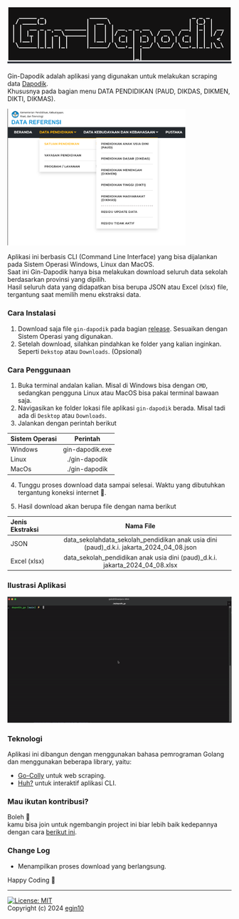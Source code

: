 <div align="center" style="margin-bottom:20px; border-bottom: 4px solid #31353d;"> <img src="./doc_images/gin-dapodik.png" width="500"/> </div>

Gin-Dapodik adalah aplikasi yang digunakan untuk melakukan scraping data [Dapodik](https://referensi.data.kemdikbud.go.id/).\
Khususnya pada bagian menu DATA PENDIDIKAN (PAUD, DIKDAS, DIKMEN, DIKTI, DIKMAS).

[<img src="./doc_images/web-1.png" width="400"/>](web1)

Aplikasi ini berbasis CLI (Command Line Interface) yang bisa dijalankan pada Sistem Operasi Windows, Linux dan MacOS.\
Saat ini Gin-Dapodik hanya bisa melakukan download seluruh data sekolah berdasarkan provinsi yang dipilih.\
Hasil seluruh data yang didapatkan bisa berupa JSON atau Excel (xlsx) file, tergantung saat memilih menu ekstraksi data.

### Cara Instalasi

1. Download saja file `gin-dapodik` pada bagian [release](https://github.com/egin10/dapodik_go/releases).
   Sesuaikan dengan Sistem Operasi yang digunakan.
2. Setelah download, silahkan pindahkan ke folder yang kalian inginkan. Seperti `Dekstop` atau `Downloads`. (Opsional)

### Cara Penggunaan

1. Buka terminal andalan kalian. Misal di Windows bisa dengan `CMD`, sedangkan pengguna Linux atau MacOS bisa pakai terminal bawaan saja.
2. Navigasikan ke folder lokasi file aplikasi `gin-dapodik` berada. Misal tadi ada di `Desktop` atau `Downloads`.
3. Jalankan dengan perintah berikut
<center>

| Sistem Operasi |    Perintah     |
| :------------- | :-------------: |
| Windows        | gin-dapodik.exe |
| Linux          |  ./gin-dapodik  |
| MacOs          |  ./gin-dapodik  |

</center>

4. Tunggu proses download data sampai selesai. Waktu yang dibutuhkan tergantung koneksi internet 🚀.

5. Hasil download akan berupa file dengan nama berikut
<center>

| Jenis Ekstraksi |                                         Nama File                                         |
| :-------------- | :---------------------------------------------------------------------------------------: |
| JSON            | data_sekolahdata_sekolah_pendidikan anak usia dini (paud)\_d.k.i. jakarta_2024_04_08.json |
| Excel (xlsx)    |       data_sekolah_pendidikan anak usia dini (paud)\_d.k.i. jakarta_2024_04_08.xlsx       |

</center>

### Ilustrasi Aplikasi

[<img src="./doc_images/ilustrasi.gif" width="600"/>](ilustrasi)

### Teknologi

Aplikasi ini dibangun dengan menggunakan bahasa pemrograman Golang dan menggunakan beberapa library, yaitu:

- [Go-Colly](https://go-colly.org/) untuk web scraping.
- [Huh?](https://github.com/charmbracelet/huh) untuk interaktif aplikasi CLI.

### Mau ikutan kontribusi?

Boleh 🗿\
kamu bisa join untuk ngembangin project ini biar lebih baik kedepannya dengan cara [berikut ini](https://github.com/endymuhardin/belajarGit/blob/master/cara-berkontribusi-opensources-github.md).

### Change Log
- Menampilkan proses download yang berlangsung.

Happy Coding 🚀

---

[![License: MIT](https://img.shields.io/badge/License-MIT-yellow.svg)](https://opensource.org/licenses/MIT)\
Copyright (c) 2024 [egin10](https://github.com/egin10)


<!-- Security scan triggered at 2025-09-02 02:45:47 -->